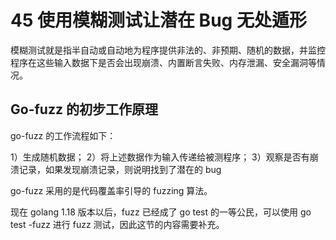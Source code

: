 # 45 使用模糊测试让潜在 Bug 无处遁形

模糊测试就是指半自动或自动地为程序提供非法的、非预期、随机的数据，并监控程序在这些输入数据下是否会出现崩溃、内置断言失败、内存泄漏、安全漏洞等情况。

## Go-fuzz 的初步工作原理

go-fuzz 的工作流程如下：

1）生成随机数据；
2）将上述数据作为输入传递给被测程序；
3）观察是否有崩溃记录，如果发现崩溃记录，则说明找到了潜在的 bug

go-fuzz 采用的是代码覆盖率引导的 fuzzing 算法。

现在 golang 1.18 版本以后，fuzz 已经成了 go test 的一等公民，可以使用 go test -fuzz 进行 fuzz 测试，因此这节的内容需要补充。
